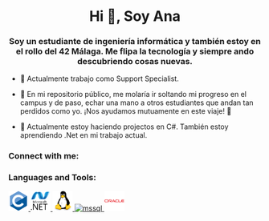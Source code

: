 <h1 align="center">Hi 👋, Soy Ana</h1>
<h3 align="center">Soy un estudiante de ingeniería informática y también estoy en el rollo del 42 Málaga. Me flipa la tecnología y siempre ando descubriendo cosas nuevas. </h3>

- 🔭 Actualmente trabajo como Support Specialist.

- 🤝 En mi repositorio público, me molaría ir soltando mi progreso en el campus y de paso, echar una mano a otros estudiantes que andan tan perdidos como yo. ¡Nos ayudamos mutuamente en este viaje! 🌟

- 🌱 Actualmente estoy haciendo projectos en C#. También estoy aprendiendo .Net en mi trabajo actual.

<h3 align="left">Connect with me:</h3>
<p align="left">
</p>

<h3 align="left">Languages and Tools:</h3>
<p align="left"> <a href="https://www.cprogramming.com/" target="_blank" rel="noreferrer"> <img src="https://raw.githubusercontent.com/devicons/devicon/master/icons/c/c-original.svg" alt="c" width="40" height="40"/> </a> <a href="https://dotnet.microsoft.com/" target="_blank" rel="noreferrer"> <img src="https://raw.githubusercontent.com/devicons/devicon/master/icons/dot-net/dot-net-original-wordmark.svg" alt="dotnet" width="40" height="40"/> </a> <a href="https://www.linux.org/" target="_blank" rel="noreferrer"> <img src="https://raw.githubusercontent.com/devicons/devicon/master/icons/linux/linux-original.svg" alt="linux" width="40" height="40"/> </a> <a href="https://www.microsoft.com/en-us/sql-server" target="_blank" rel="noreferrer"> <img src="https://www.svgrepo.com/show/303229/microsoft-sql-server-logo.svg" alt="mssql" width="40" height="40"/> </a> <a href="https://www.oracle.com/" target="_blank" rel="noreferrer"> <img src="https://raw.githubusercontent.com/devicons/devicon/master/icons/oracle/oracle-original.svg" alt="oracle" width="40" height="40"/> </a> </p>

